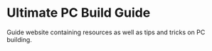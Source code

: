 # Ultimate PC Build Guide
Guide website containing resources as well as tips and tricks on PC building.
